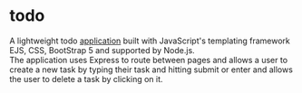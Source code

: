 # todo
A lightweight todo [application](https://excited-long-johns-goat.cyclic.app) built with JavaScript's templating framework EJS, CSS, BootStrap 5 and supported by Node.js.
<br>
The application uses Express to route between pages and allows a user to create a new task by typing their task and hitting submit or enter and allows the user to delete a task by clicking on it.
